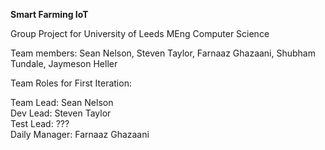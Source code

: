 **Smart Farming IoT**

Group Project for University of Leeds MEng Computer Science

Team members:
Sean Nelson, Steven Taylor, Farnaaz Ghazaani, Shubham Tundale, Jaymeson Heller


Team Roles for First Iteration:

Team Lead: Sean Nelson \
Dev Lead: Steven Taylor \
Test Lead: ??? \
Daily Manager: Farnaaz Ghazaani
